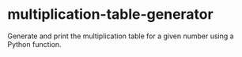 # multiplication-table-generator
Generate and print the multiplication table for a given number using a Python function.
